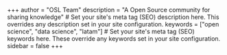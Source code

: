 +++
author = "OSL Team"
description = "A Open Source community for sharing knowledge" # Set your site's meta tag (SEO) description here. This overrides any description set in your site configuration.
keywords = ["open science", "data science", "latam"] # Set your site's meta tag (SEO) keywords here. These override any keywords set in your site configuration.
sidebar = false
+++
